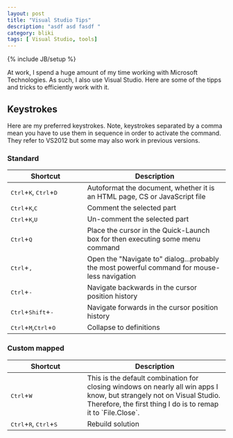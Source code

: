 ```yaml
---
layout: post
title: "Visual Studio Tips"
description: "asdf asd fasdf "
category: bliki
tags: [ Visual Studio, tools]
---
```

{% include JB/setup %}

At work, I spend a huge amount of my time working with Microsoft Technologies. As such, I also use Visual Studio. Here are some of the tipps and tricks to efficiently work with it.

## Keystrokes
Here are my preferred keystrokes. Note, keystrokes separated by a comma mean you have to use them in sequence in order to activate the command.  
They refer to VS2012 but some may also work in previous versions.

### Standard

<table class="table table-striped">
<thead>
    <th width="35%">Shortcut</th>
    <th>Description</th>
</thead>
<tbody>
    <tr>
        <td><kbd>Ctrl</kbd>+<kbd>K</kbd>, <kbd>Ctrl</kbd>+<kbd>D</kbd></td>
        <td>Autoformat the document, whether it is an HTML page, CS or JavaScript file</td>
    </tr>
    <tr>
        <td><kbd>Ctrl</kbd>+<kbd>K</kbd>,<kbd>C</kbd></td>
        <td>Comment the selected part</td>
    </tr>
    <tr>
        <td><kbd>Ctrl</kbd>+<kbd>K</kbd>,<kbd>U</kbd></td>
        <td>Un-comment the selected part</td>
    </tr>
    <tr>
        <td><kbd>Ctrl</kbd>+<kbd>Q</kbd></td>
        <td>Place the cursor in the Quick-Launch box for then executing some menu command</td>
    </tr>
    <tr>
        <td><kbd>Ctrl</kbd>+<kbd>,</kbd></td>
        <td>Open the "Navigate to" dialog...probably the most powerful command for mouse-less navigation</td>
    </tr>
    <tr>
        <td><kbd>Ctrl</kbd>+<kbd>-</kbd></td>
        <td>Navigate backwards in the cursor position history</td>
    </tr>        
    <tr>
        <td><kbd>Ctrl</kbd>+<kbd>Shift</kbd>+<kbd>-</kbd></td>
        <td>Navigate forwards in the cursor position history</td>
    </tr>    
    <tr>
        <td><kbd>Ctrl</kbd>+<kbd>M</kbd>,<kbd>Ctrl</kbd>+<kbd>O</kbd></td>
        <td>Collapse to definitions</td>
    </tr>    
</tbody>
</table>

### Custom mapped ###

<table class="table table-striped">
<thead>
    <th width="35%">Shortcut</th>
    <th>Description</th>
</thead>
<tbody>
    <tr>
        <td><kbd>Ctrl</kbd>+<kbd>W</kbd></td>
        <td>This is the default combination for closing windows on nearly all win apps I know, but strangely not on Visual Studio. Therefore, the first thing I do is to remap it to `File.Close`.</td>
    </tr>    
    <tr>
        <td><kbd>Ctrl</kbd>+<kbd>R</kbd>, <kbd>Ctrl</kbd>+<kbd>S</kbd></td>
        <td>Rebuild solution</td>
    </tr>
</tbody>
</table>
